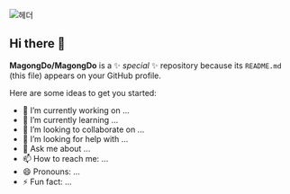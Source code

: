 ![헤더](https://capsule-render.vercel.app/api?type=rect&height=300&color=gradient&text=안녕하세요%20저는%20매일%20성장하는%20개발자%20도승우%20입니다.)
## Hi there 👋


**MagongDo/MagongDo** is a ✨ _special_ ✨ repository because its `README.md` (this file) appears on your GitHub profile.

Here are some ideas to get you started:

- 🔭 I’m currently working on ...
- 🌱 I’m currently learning ...
- 👯 I’m looking to collaborate on ...
- 🤔 I’m looking for help with ...
- 💬 Ask me about ...
- 📫 How to reach me: ...
- 😄 Pronouns: ...
- ⚡ Fun fact: ...

